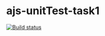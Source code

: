 # ajs-unitTest-task1

[![Build status](https://ci.appveyor.com/api/projects/status/00sk25yjpso20ao7?svg=true)](https://ci.appveyor.com/project/vergsparda/ajs-unittest-task1)
